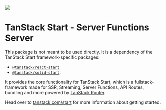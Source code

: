 <img src="https://static.scarf.sh/a.png?x-pxid=d988eb79-b0fc-4a2b-8514-6a1ab932d188" />

# TanStack Start - Server Functions Server

This package is not meant to be used directly. It is a dependency of the TanStack Start framework-specific packages:

- [`@tanstack/react-start`](https://www.npmjs.com/package/@tanstack/react-start)
- [`@tanstack/solid-start`](https://www.npmjs.com/package/@tanstack/solid-start).

It provides the core functionality for TanStack Start, which is a fullstack-framework made for SSR, Streaming, Server Functions, API Routes, bundling and more powered by [TanStack Router](https://tanstack.com/router).

Head over to [tanstack.com/start](https://tanstack.com/start) for more information about getting started.
